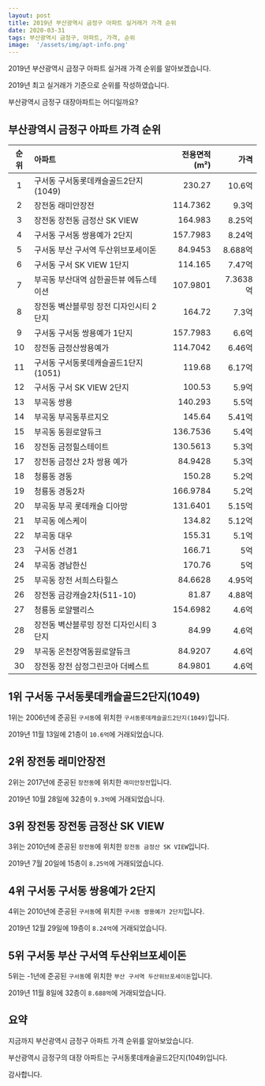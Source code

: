 ```yaml
---
layout: post
title: 2019년 부산광역시 금정구 아파트 실거래가 가격 순위
date: 2020-03-31
tags: 부산광역시 금정구, 아파트, 가격, 순위
image:  '/assets/img/apt-info.png'
---
```


2019년 부산광역시 금정구 아파트 실거래 가격 순위를 알아보겠습니다.

2019년 최고 실거래가 기준으로 순위를 작성하였습니다.

부산광역시 금정구 대장아파트는 어디일까요?

## 부산광역시 금정구 아파트 가격 순위

|순위|아파트|전용면적(m²)|가격|
|:---:|:------|---:|---:|
|1|구서동 구서동롯데캐슬골드2단지(1049)|230.27|10.6억|
|2|장전동 래미안장전|114.7362|9.3억|
|3|장전동 장전동 금정산 SK VIEW|164.983|8.25억|
|4|구서동 구서동 쌍용예가 2단지|157.7983|8.24억|
|5|구서동 부산 구서역 두산위브포세이돈|84.9453|8.688억|
|6|구서동 구서 SK VIEW 1단지|114.165|7.47억|
|7|부곡동 부산대역 삼한골든뷰 에듀스테이션|107.9801|7.3638억|
|8|장전동 벽산블루밍 장전 디자인시티 2단지|164.72|7.3억|
|9|구서동 구서동 쌍용예가 1단지|157.7983|6.6억|
|10|장전동 금정산쌍용예가|114.7042|6.46억|
|11|구서동 구서동롯데캐슬골드1단지(1051)|119.68|6.17억|
|12|구서동 구서 SK VIEW 2단지|100.53|5.9억|
|13|부곡동 쌍용|140.293|5.5억|
|14|부곡동 부곡동푸르지오|145.64|5.41억|
|15|부곡동 동원로얄듀크|136.7536|5.4억|
|16|장전동 금정힐스테이트|130.5613|5.3억|
|17|장전동 금정산 2차 쌍용 예가|84.9428|5.3억|
|18|청룡동 경동|150.28|5.2억|
|19|청룡동 경동2차|166.9784|5.2억|
|20|부곡동 부곡 롯데캐슬 디아망|131.6401|5.15억|
|21|부곡동 에스케이|134.82|5.12억|
|22|부곡동 대우|155.31|5.1억|
|23|구서동 선경1|166.71|5억|
|24|부곡동 경남한신|170.76|5억|
|25|부곡동 장전 서희스타힐스|84.6628|4.95억|
|26|장전동 금강캐슬2차(511-10)|81.87|4.88억|
|27|청룡동 로얄팰리스|154.6982|4.6억|
|28|장전동 벽산블루밍 장전 디자인시티 3단지|84.99|4.6억|
|29|부곡동 온천장역동원로얄듀크|84.9207|4.6억|
|30|장전동 장전 삼정그린코아 더베스트|84.9801|4.6억|



## 1위 구서동 구서동롯데캐슬골드2단지(1049)

1위는 2006년에 준공된 `구서동`에 위치한 `구서동롯데캐슬골드2단지(1049)`입니다.

2019년 11월 13일에 21층이 `10.6억`에 거래되었습니다.

<!-- * 카카오맵 - 지도퍼가기 -->
<!-- 1. 지도 노드 -->
<div id="daumRoughmapContainer1585858894492" class="root_daum_roughmap root_daum_roughmap_landing"></div>

<!--
	2. 설치 스크립트
	* 지도 퍼가기 서비스를 2개 이상 넣을 경우, 설치 스크립트는 하나만 삽입합니다.
-->
<script charset="UTF-8" class="daum_roughmap_loader_script" src="https://ssl.daumcdn.net/dmaps/map_js_init/roughmapLoader.js"></script>

<!-- 3. 실행 스크립트 -->
<script charset="UTF-8">
	new daum.roughmap.Lander({
		"timestamp" : "1585858894492",
		"key" : "xru3",
		"mapWidth" : "320",
		"mapHeight" : "180"
	}).render();
</script>

## 2위 장전동 래미안장전

2위는 2017년에 준공된 `장전동`에 위치한 `래미안장전`입니다.

2019년 10월 28일에 32층이 `9.3억`에 거래되었습니다.

<!-- * 카카오맵 - 지도퍼가기 -->
<!-- 1. 지도 노드 -->
<div id="daumRoughmapContainer1585858882164" class="root_daum_roughmap root_daum_roughmap_landing"></div>

<!--
	2. 설치 스크립트
	* 지도 퍼가기 서비스를 2개 이상 넣을 경우, 설치 스크립트는 하나만 삽입합니다.
-->
<script charset="UTF-8" class="daum_roughmap_loader_script" src="https://ssl.daumcdn.net/dmaps/map_js_init/roughmapLoader.js"></script>

<!-- 3. 실행 스크립트 -->
<script charset="UTF-8">
	new daum.roughmap.Lander({
		"timestamp" : "1585858882164",
		"key" : "xru2",
		"mapWidth" : "320",
		"mapHeight" : "180"
	}).render();
</script>

## 3위 장전동 장전동 금정산 SK VIEW

3위는 2010년에 준공된 `장전동`에 위치한 `장전동 금정산 SK VIEW`입니다.

2019년 7월 20일에 15층이 `8.25억`에 거래되었습니다.

<!-- * 카카오맵 - 지도퍼가기 -->
<!-- 1. 지도 노드 -->
<div id="daumRoughmapContainer1585858873340" class="root_daum_roughmap root_daum_roughmap_landing"></div>

<!--
	2. 설치 스크립트
	* 지도 퍼가기 서비스를 2개 이상 넣을 경우, 설치 스크립트는 하나만 삽입합니다.
-->
<script charset="UTF-8" class="daum_roughmap_loader_script" src="https://ssl.daumcdn.net/dmaps/map_js_init/roughmapLoader.js"></script>

<!-- 3. 실행 스크립트 -->
<script charset="UTF-8">
	new daum.roughmap.Lander({
		"timestamp" : "1585858873340",
		"key" : "xruz",
		"mapWidth" : "320",
		"mapHeight" : "180"
	}).render();
</script>

## 4위 구서동 구서동 쌍용예가 2단지

4위는 2010년에 준공된 `구서동`에 위치한 `구서동 쌍용예가 2단지`입니다.

2019년 12월 29일에 19층이 `8.24억`에 거래되었습니다.

<!-- * 카카오맵 - 지도퍼가기 -->
<!-- 1. 지도 노드 -->
<div id="daumRoughmapContainer1585858843627" class="root_daum_roughmap root_daum_roughmap_landing"></div>

<!--
	2. 설치 스크립트
	* 지도 퍼가기 서비스를 2개 이상 넣을 경우, 설치 스크립트는 하나만 삽입합니다.
-->
<script charset="UTF-8" class="daum_roughmap_loader_script" src="https://ssl.daumcdn.net/dmaps/map_js_init/roughmapLoader.js"></script>

<!-- 3. 실행 스크립트 -->
<script charset="UTF-8">
	new daum.roughmap.Lander({
		"timestamp" : "1585858843627",
		"key" : "xrty",
		"mapWidth" : "320",
		"mapHeight" : "180"
	}).render();
</script>

## 5위 구서동 부산 구서역 두산위브포세이돈

5위는 -1년에 준공된 `구서동`에 위치한 `부산 구서역 두산위브포세이돈`입니다.

2019년 11월 8일에 32층이 `8.688억`에 거래되었습니다.

<!-- * 카카오맵 - 지도퍼가기 -->
<!-- 1. 지도 노드 -->
<div id="daumRoughmapContainer1585858831499" class="root_daum_roughmap root_daum_roughmap_landing"></div>

<!--
	2. 설치 스크립트
	* 지도 퍼가기 서비스를 2개 이상 넣을 경우, 설치 스크립트는 하나만 삽입합니다.
-->
<script charset="UTF-8" class="daum_roughmap_loader_script" src="https://ssl.daumcdn.net/dmaps/map_js_init/roughmapLoader.js"></script>

<!-- 3. 실행 스크립트 -->
<script charset="UTF-8">
	new daum.roughmap.Lander({
		"timestamp" : "1585858831499",
		"key" : "xrtx",
		"mapWidth" : "320",
		"mapHeight" : "180"
	}).render();
</script>


## 요약

지금까지 부산광역시 금정구 아파트 가격 순위를 알아보았습니다.

부산광역시 금정구의 대장 아파트는 구서동롯데캐슬골드2단지(1049)입니다.

감사합니다.

